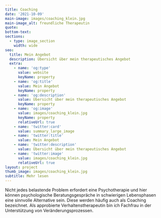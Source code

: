 ```yaml
---
title: Coaching
date: '2021-10-09'
main-image: images/coaching_klein.jpg
main-image_alt: freundliche Therapeutin
quote: 
bottom-text: 
sections:
  - type: image_section
    width: wide
seo:
  title: Mein Angebot
  description: Übersicht über mein therapeutisches Angebot
  extra:
    - name: 'og:type'
      value: website
      keyName: property
    - name: 'og:title'
      value: Mein Angebot
      keyName: property
    - name: 'og:description'
      value: Übersicht über mein therapeutisches Angebot
      keyName: property
    - name: 'og:image'
      value: images/coaching_klein.jpg
      keyName: property
      relativeUrl: true
    - name: 'twitter:card'
      value: summary_large_image
    - name: 'twitter:title'
      value: Mein Angebot
    - name: 'twitter:description'
      value: Übersicht über mein therapeutisches Angebot
    - name: 'twitter:image'
      value: images/coaching_klein.jpg
      relativeUrl: true
layout: project
thumb_image: images/coaching_klein.jpg
subtitle: Mehr lesen
---
```

Nicht jedes belastende Problem erfordert eine Psychotherapie und hier können psychologische Beratungsgespräche in schwierigen Lebensphasen eine sinnvolle Alternative sein. Diese werden häufig auch als Coaching bezeichnet. Als approbierte Verhaltenstherapeutin bin ich Fachfrau in der Unterstützung von Veränderungsprozessen.
